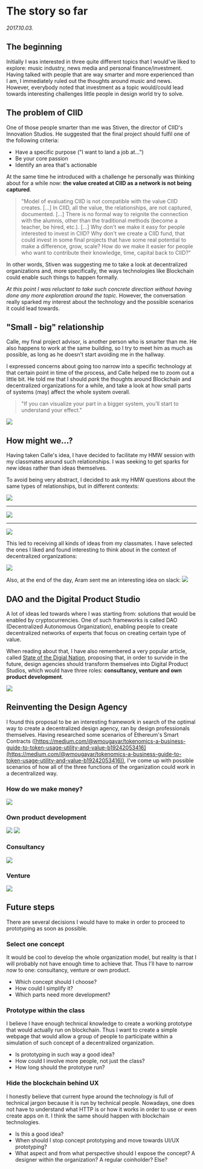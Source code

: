 # The story so far

*2017.10.03.*

## The beginning
Initially I was interested in three quite different topics that I would've liked to explore: music industry, news media and personal finance/investment. Having talked with people that are way smarter and more experienced than I am, I immediately ruled out the thoughts around music and news. However, everybody noted that investment as a topic would/could lead towards interesting challenges little people in design world try to solve.

## The problem of CIID
One of those people smarter than me was Stiven, the director of CIID's Innovation Studios. He suggested that the final project should fulfil one of the following criteria:

- Have a specific purpose ("I want to land a job at...")
- Be your core passion
- Identify an area that's actionable

At the same time he introduced with a challenge he personally was thinking about for a while now: **the value created at CIID as a network is not being captured**.

>"Model of evaluating CIID is not compatible with the value CIID creates. [...] In CIID, all the value, the relationships, are not captured, documented. [...] There is no formal way to reignite the connection with the alumnis, other than the traditional methods (become a teacher, be hired, etc.). [...] Why don't we make it easy for people interested to invest in CIID? Why don't we create a CIID fund, that could invest in some final projects that have some real potential to make a difference, grow, scale? How do we make it easier for people who want to contribute their knowledge, time, capital back to CIID?"

In other words, Stiven was suggesting me to take a look at decentralized organizations and, more specifically, the ways technologies like Blockchain could enable such things to happen formally.

*At this point I was reluctant to take such concrete direction without having done any more exploration around the topic.* However, the conversation really sparked my interest about the technology and the possible scenarios it could lead towards.

## "Small - big" relationship
Calle, my final project advisor, is another person who is smarter than me. He also happens to work at the same building, so I try to meet him as much as possible, as long as he doesn't start avoiding me in the hallway.

I expressed concerns about going too narrow into a specific technology at that certain point in time of the process, and Calle helped me to zoom out a little bit. He told me that I should *park* the thoughts around Blockchain and decentralized organizations for a while, and take a look at how small parts of systems (may) affect the whole system overall.

> "If you can visualize your part in a bigger system, you'll start to understand your effect."

![](https://i.imgur.com/PX4Vqqe.jpg)

## How might we...?
Having taken Calle's idea, I have decided to facilitate my HMW session with my classmates around such relationships. I was seeking to get sparks for new ideas rather than ideas themselves. 

To avoid being very abstract, I decided to ask my HMW questions about the same types of relationships, but in different contexts:


![](https://i.imgur.com/cPbgrE0.png)

---

![](https://i.imgur.com/UtaNJ5A.png)

---

![](https://i.imgur.com/oR0V7aU.png)



This led to receiving all kinds of ideas from my classmates. I have selected the ones I liked and found interesting to think about in the context of decentralized organizations:

![](https://i.imgur.com/aH1T0Hj.jpg)

Also, at the end of the day, Aram sent me an interesting idea on slack:
![](https://i.imgur.com/hfCxCUw.png)

## DAO and the Digital Product Studio
A lot of ideas led towards where I was starting from: solutions that would be enabled by cryptocurrencies. One of such frameworks is called DAO (Decentralized Autonomous Organization), enabling people to create decentralized networks of experts that focus on creating certain type of value. 

When reading about that, I have also remembered a very popular article, called [State of the Digial Nation](https://blog.marvelapp.com/state-of-the-digital-nation-2016/#the-digital-product-studio), proposing that, in order to survide in the future, design agencies should transform themselves into Digital Product Studios, which would have three roles: **consultancy, venture and own product development**.

![](https://i.imgur.com/RhT7NaJ.jpg)

## Reinventing the Design Agency

I found this proposal to be an interesting framework in search of the optimal way to create a decentralized design agency, ran by design professionals themselves. Having researched some scenarios of Ethereum's Smart Contracts ([https://medium.com/@wmougayar/tokenomics-a-business-guide-to-token-usage-utility-and-value-b19242053416](https://medium.com/@wmougayar/tokenomics-a-business-guide-to-token-usage-utility-and-value-b19242053416)), I've come up with possible scenarios of how all of the three functions of the organization could work in a decentralized way.

### How do we make money?
![](https://i.imgur.com/M2ihKbS.jpg)

### Own product development
![](https://i.imgur.com/sNNBNTU.jpg)
![](https://i.imgur.com/A3GupFQ.jpg)

### Consultancy
![](https://i.imgur.com/KGDtAAK.jpg)

### Venture
![](https://i.imgur.com/9XkJ2qE.jpg)

## Future steps

There are several decisions I would have to make in order to proceed to prototyping as soon as possible.

### Select one concept
It would be cool to develop the whole organization model, but reality is that I will probably not have enough time to achieve that. Thus I'll have to narrow now to one: consultancy, venture or own product.

- Which concept should I choose?
- How could I simplify it?
- Which parts need more development?

### Prototype within the class
I believe I have enough technical knowledge to create a working prototype that would actually run on blockchain. Thus I want to create a simple webpage that would allow a group of people to participate within a simulation of such concept of a decentralized organization.

- Is prototyping in such way a good idea?
- How could I involve more people, not just the class?
- How long should the prototype run?

### Hide the blockchain behind UX
I honestly believe that current hype around the technology is full of technical jargon because it is run by technical people. Nowadays, one does not have to understand what HTTP is or how it works in order to use or even create apps on it. I think the same should happen with blockchain technologies.

- Is this a good idea?
- When should I stop concept prototyping and move towards UI/UX prototyping?
- What aspect and from what perspective should I expose the concept? A designer within the organization? A regular coinholder? Else?